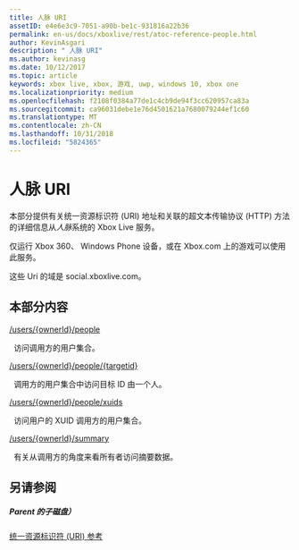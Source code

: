 ```yaml
---
title: 人脉 URI
assetID: e4e6e3c9-7051-a90b-be1c-931816a22b36
permalink: en-us/docs/xboxlive/rest/atoc-reference-people.html
author: KevinAsgari
description: " 人脉 URI"
ms.author: kevinasg
ms.date: 10/12/2017
ms.topic: article
keywords: xbox live, xbox, 游戏, uwp, windows 10, xbox one
ms.localizationpriority: medium
ms.openlocfilehash: f2108f0384a77de1c4cb9de94f3cc620957ca83a
ms.sourcegitcommit: ca96031debe1e76d4501621a7680079244ef1c60
ms.translationtype: MT
ms.contentlocale: zh-CN
ms.lasthandoff: 10/31/2018
ms.locfileid: "5824365"
---
```

# <a name="people-uris"></a>人脉 URI
 
本部分提供有关统一资源标识符 (URI) 地址和关联的超文本传输协议 (HTTP) 方法的详细信息从*人脉*系统的 Xbox Live 服务。
 
仅运行 Xbox 360、 Windows Phone 设备，或在 Xbox.com 上的游戏可以使用此服务。
 
这些 Uri 的域是 social.xboxlive.com。
 
<a id="ID4EPB"></a>

 
## <a name="in-this-section"></a>本部分内容

[/users/{ownerId}/people](uri-usersowneridpeople.md)

&nbsp;&nbsp;访问调用方的用户集合。

[/users/{ownerId}/people/{targetid}](uri-usersowneridpeopletargetid.md)

&nbsp;&nbsp;调用方的用户集合中访问目标 ID 由一个人。

[/users/{ownerId}/people/xuids](uri-usersowneridpeoplexuids.md)

&nbsp;&nbsp;访问用户的 XUID 调用方的用户集合。

[/users/{ownerId}/summary](uri-usersowneridsummary.md)

&nbsp;&nbsp;有关从调用方的角度来看所有者访问摘要数据。
 
<a id="ID4E5B"></a>

 
## <a name="see-also"></a>另请参阅
 
<a id="ID4EAC"></a>

 
##### <a name="parent"></a>Parent 的子磁盘） 

[统一资源标识符 (URI) 参考](../atoc-xboxlivews-reference-uris.md)

   